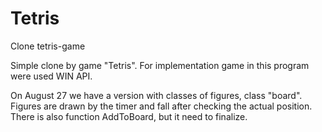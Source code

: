 # Tetris
Clone tetris-game

Simple clone by game "Tetris". For implementation game in this program were used WIN API.

On August 27 we have a version with classes of figures, class "board". Figures are drawn by the timer and fall after checking the actual position. There is also function AddToBoard, but it need to finalize.

